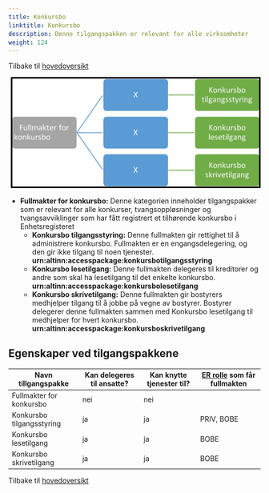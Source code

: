 ```yaml
---
title: Konkursbo
linktitle: Konkursbo
description: Denne tilgangspakken er relevant for alle virksomheter
weight: 124
---
```


Tilbake til [hovedoversikt](/authorization/what-do-you-get/accessgroups/type-accessgroups/versjon-3/#oversikt-over-tilgangspakker)



![Konkursbo](konk.jpg "Konkursbo")
- **Fullmakter for konkursbo:** Denne kategorien inneholder tilgangspakker som er relevant for alle konkurser, tvangsoppløsninger og tvangsavviklinger som har fått registrert et tilhørende konkursbo i Enhetsregisteret
	- **Konkursbo tilgangsstyring:** Denne fullmakten gir rettighet til å administrere konkursbo. Fullmakten er en engangsdelegering, og den gir ikke tilgang til noen tjenester. **urn:altinn:accesspackage:konkursbotilgangsstyring**
	- **Konkursbo lesetilgang:**  Denne fullmakten delegeres til kreditorer og andre som skal ha lesetilgang til det enkelte konkursbo. **urn:altinn:accesspackage:konkursbolesetilgang**
	- **Konkursbo skrivetilgang:** Denne fullmakten gir bostyrers medhjelper tilgang til å jobbe på vegne av bostyrer. Bostyrer delegerer denne fullmakten sammen med Konkursbo lesetilgang til medhjelper for hvert konkursbo.  **urn:altinn:accesspackage:konkursboskrivetilgang**

## Egenskaper ved tilgangspakkene
|Navn tillgangspakke|Kan delegeres til ansatte?|Kan knytte tjenester til?|[ER rolle](/authorization/what-do-you-get/accessgroups/register_er/#rolletyper-fra-enhetsregisteret) som får fullmakten|
|---|---|---|---|
|Fullmakter for konkursbo|nei|nei||
|Konkursbo tilgangsstyring|ja|ja|PRIV, BOBE|
|Konkursbo lesetilgang|ja|ja|BOBE|
|Konkursbo skrivetilgang|ja|ja|BOBE|

Tilbake til [hovedoversikt](/authorization/what-do-you-get/accessgroups/type-accessgroups/versjon-3/#oversikt-over-tilgangspakker)